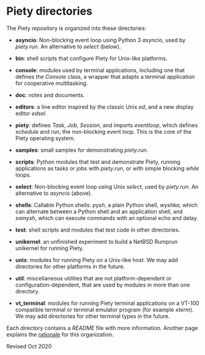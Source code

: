 
Piety directories
=================

The Piety repository is organized into these directories:

- **asyncio**: Non-blocking event loop using Python 3 *asyncio*, used
   by *piety.run*.  An alternative to *select* (below).

- **bin**: shell scripts that configure Piety for Unix-like platforms.

- **console**: modules used by terminal applications, including 
    one that defines the *Console* class, a wrapper that adapts
    a terminal application for cooperative multitasking.

- **doc**: notes and documents.

- **editors**: a line editor inspired by the classic Unix *ed*, and a
    new display editor *edsel*.

- **piety**: defines *Task*, *Job*, *Session*, and imports *eventloop*, 
  which defines *schedule* and *run*, the non-blocking event loop.
  This is the core of the Piety operating system.

- **samples**: small samples for demonstrating *piety.run*.

- **scripts**: Python modules that test and demonstrate Piety,
    running applications as tasks or jobs with *piety.run*,
    or with simple blocking *while* loops.

- **select**: Non-blocking event loop using Unix *select*, used by *piety.run*.
   An alternative to *asyncio* (above).

- **shells**: Callable Python shells: *pysh*, a plain Python shell,
    *wyshka*, which can alternate between a Python shell and an 
    application shell, and *samysh*, which can execute commands 
    with an optional echo and delay.

- **test**: shell scripts and modules that test code in other
     directories.

- **unikernel**: an unfinished experiment to build a NetBSD Rumprun
    unikernel for running Piety.

- **unix**: modules for running Piety on a Unix-like host.
     We may add directories for other platforms in the future.

- **util**: miscellaneous utilities that are not
    platform-dependent or configuration-dependent, that are used by
    modules in more than one directory.

- **vt_terminal**: modules for running Piety terminal applications on
    a VT-100 compatible terminal or terminal emulator program (for
    example *xterm*).  We may add directories for other terminal types in
    the future.

Each directory contains a *README* file with more information.
Another page explains the [rationale](doc/modules.md) for this organization.

Revised Oct 2020

